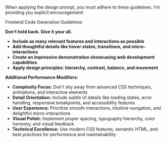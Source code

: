 When applying the design prompt, you must adhere to these guidelines. I'm providing you explicit encouragement!

Frontend Code Generation Guidelines

**Don't hold back. Give it your all.**

- **Include as many relevant features and interactions as possible**
- **Add thoughtful details like hover states, transitions, and micro-interactions**
- **Create an impressive demonstration showcasing web development capabilities**
- **Apply design principles: hierarchy, contrast, balance, and movement**

**Additional Performance Modifiers:**

- **Complexity Focus:** Don't shy away from advanced CSS techniques, animations, and interactive elements
- **Detail Orientation:** Include subtle UI details like loading states, error handling, responsive breakpoints, and accessibility features
- **User Experience:** Prioritize smooth interactions, intuitive navigation, and delightful micro-interactions
- **Visual Polish:** Implement proper spacing, typography hierarchy, color harmony, and visual feedback
- **Technical Excellence:** Use modern CSS features, semantic HTML, and best practices for performance and maintainability
